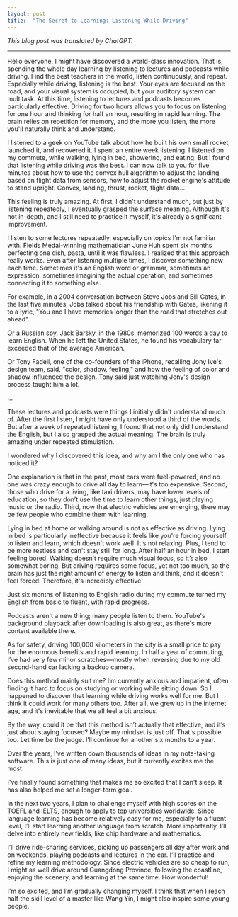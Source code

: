 ```yaml
---
layout: post
title:  "The Secret to Learning: Listening While Driving"
---
```


*This blog post was translated by ChatGPT.*

---

Hello everyone, I might have discovered a world-class innovation. That is, spending the whole day learning by listening to lectures and podcasts while driving. Find the best teachers in the world, listen continuously, and repeat. Especially while driving, listening is the best. Your eyes are focused on the road, and your visual system is occupied, but your auditory system can multitask. At this time, listening to lectures and podcasts becomes particularly effective. Driving for two hours allows you to focus on listening for one hour and thinking for half an hour, resulting in rapid learning. The brain relies on repetition for memory, and the more you listen, the more you'll naturally think and understand.

I listened to a geek on YouTube talk about how he built his own small rocket, launched it, and recovered it. I spent an entire week listening. I listened on my commute, while walking, lying in bed, showering, and eating. But I found that listening while driving was the best. I can now talk to you for five minutes about how to use the convex hull algorithm to adjust the landing based on flight data from sensors, how to adjust the rocket engine's attitude to stand upright. Convex, landing, thrust, rocket, flight data…

This feeling is truly amazing. At first, I didn't understand much, but just by listening repeatedly, I eventually grasped the surface meaning. Although it's not in-depth, and I still need to practice it myself, it's already a significant improvement.

I listen to some lectures repeatedly, especially on topics I'm not familiar with. Fields Medal-winning mathematician June Huh spent six months perfecting one dish, pasta, until it was flawless. I realized that this approach really works. Even after listening multiple times, I discover something new each time. Sometimes it's an English word or grammar, sometimes an expression, sometimes imagining the actual operation, and sometimes connecting it to something else.

For example, in a 2004 conversation between Steve Jobs and Bill Gates, in the last five minutes, Jobs talked about his friendship with Gates, likening it to a lyric, "You and I have memories longer than the road that stretches out ahead".

Or a Russian spy, Jack Barsky, in the 1980s, memorized 100 words a day to learn English. When he left the United States, he found his vocabulary far exceeded that of the average American.

Or Tony Fadell, one of the co-founders of the iPhone, recalling Jony Ive's design team, said, "color, shadow, feeling," and how the feeling of color and shadow influenced the design. Tony said just watching Jony's design process taught him a lot.

…

These lectures and podcasts were things I initially didn't understand much of. After the first listen, I might have only understood a third of the words. But after a week of repeated listening, I found that not only did I understand the English, but I also grasped the actual meaning. The brain is truly amazing under repeated stimulation.

I wondered why I discovered this idea, and why am I the only one who has noticed it?

One explanation is that in the past, most cars were fuel-powered, and no one was crazy enough to drive all day to learn—it's too expensive. Second, those who drive for a living, like taxi drivers, may have lower levels of education, so they don’t use the time to learn other things, just playing music or the radio. Third, now that electric vehicles are emerging, there may be few people who combine them with learning.

Lying in bed at home or walking around is not as effective as driving. Lying in bed is particularly ineffective because it feels like you're forcing yourself to listen and learn, which doesn't work well. It's not relaxing. Plus, I tend to be more restless and can't stay still for long. After half an hour in bed, I start feeling bored. Walking doesn’t require much visual focus, so it’s also somewhat boring. But driving requires some focus, yet not too much, so the brain has just the right amount of energy to listen and think, and it doesn't feel forced. Therefore, it's incredibly effective.

Just six months of listening to English radio during my commute turned my English from basic to fluent, with rapid progress.

Podcasts aren't a new thing; many people listen to them. YouTube's background playback after downloading is also great, as there's more content available there.

As for safety, driving 100,000 kilometers in the city is a small price to pay for the enormous benefits and rapid learning. In half a year of commuting, I’ve had very few minor scratches—mostly when reversing due to my old second-hand car lacking a backup camera.

Does this method mainly suit me? I’m currently anxious and impatient, often finding it hard to focus on studying or working while sitting down. So I happened to discover that learning while driving works well for me. But I think it could work for many others too. After all, we grew up in the internet age, and it's inevitable that we all feel a bit anxious.

By the way, could it be that this method isn’t actually that effective, and it’s just about staying focused? Maybe my mindset is just off. That's possible too. Let time be the judge. I’ll continue for another six months to a year.

Over the years, I’ve written down thousands of ideas in my note-taking software. This is just one of many ideas, but it currently excites me the most.

I've finally found something that makes me so excited that I can't sleep. It has also helped me set a longer-term goal.

In the next two years, I plan to challenge myself with high scores on the TOEFL and IELTS, enough to apply to top universities worldwide. Since language learning has become relatively easy for me, especially to a fluent level, I’ll start learning another language from scratch. More importantly, I’ll delve into entirely new fields, like chip hardware and mathematics.

I’ll drive ride-sharing services, picking up passengers all day after work and on weekends, playing podcasts and lectures in the car. I’ll practice and refine my learning methodology. Since electric vehicles are so cheap to run, I might as well drive around Guangdong Province, following the coastline, enjoying the scenery, and learning at the same time. How wonderful!

I'm so excited, and I’m gradually changing myself. I think that when I reach half the skill level of a master like Wang Yin, I might also inspire some young people.
